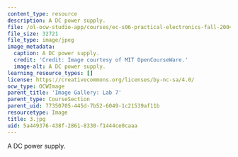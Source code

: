 ```yaml
---
content_type: resource
description: A DC power supply.
file: /ol-ocw-studio-app/courses/ec-s06-practical-electronics-fall-2004/5a449376438f28618330f1444ce0caaa_3.jpg
file_size: 32721
file_type: image/jpeg
image_metadata:
  caption: A DC power supply.
  credit: 'Credit: Image courtesy of MIT OpenCourseWare.'
  image-alt: A DC power supply.
learning_resource_types: []
license: https://creativecommons.org/licenses/by-nc-sa/4.0/
ocw_type: OCWImage
parent_title: 'Image Gallery: Lab 7'
parent_type: CourseSection
parent_uid: 77350705-445d-7b52-6049-1c21539af11b
resourcetype: Image
title: 3.jpg
uid: 5a449376-438f-2861-8330-f1444ce0caaa
---
```

A DC power supply.